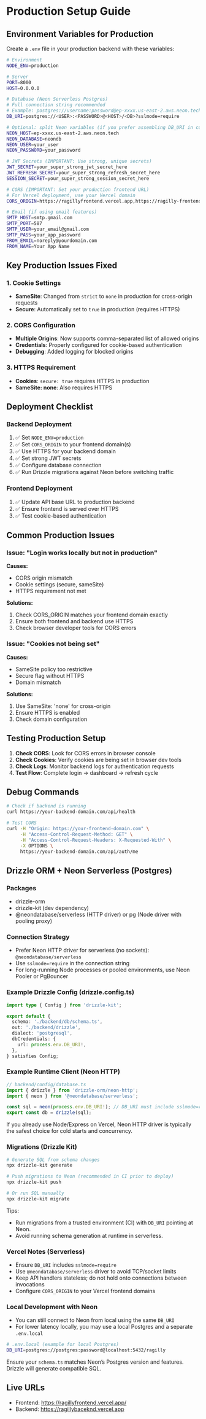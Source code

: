 # Production Setup Guide

## Environment Variables for Production

Create a `.env` file in your production backend with these variables:

```bash
# Environment
NODE_ENV=production

# Server
PORT=8000
HOST=0.0.0.0

# Database (Neon Serverless Postgres)
# Full connection string recommended
# Example: postgres://username:password@ep-xxxx.us-east-2.aws.neon.tech/neondb?sslmode=require
DB_URI=postgres://<USER>:<PASSWORD>@<HOST>/<DB>?sslmode=require

# Optional: split Neon variables (if you prefer assembling DB_URI in code/CI)
NEON_HOST=ep-xxxx.us-east-2.aws.neon.tech
NEON_DATABASE=neondb
NEON_USER=your_user
NEON_PASSWORD=your_password

# JWT Secrets (IMPORTANT: Use strong, unique secrets)
JWT_SECRET=your_super_strong_jwt_secret_here
JWT_REFRESH_SECRET=your_super_strong_refresh_secret_here
SESSION_SECRET=your_super_strong_session_secret_here

# CORS (IMPORTANT: Set your production frontend URL)
# For Vercel deployment, use your Vercel domain
CORS_ORIGIN=https://ragillyfrontend.vercel.app,https://ragilly-frontend.vercel.app

# Email (if using email features)
SMTP_HOST=smtp.gmail.com
SMTP_PORT=587
SMTP_USER=your_email@gmail.com
SMTP_PASS=your_app_password
FROM_EMAIL=noreply@yourdomain.com
FROM_NAME=Your App Name
```

## Key Production Issues Fixed

### 1. Cookie Settings
- **SameSite**: Changed from `strict` to `none` in production for cross-origin requests
- **Secure**: Automatically set to `true` in production (requires HTTPS)

### 2. CORS Configuration
- **Multiple Origins**: Now supports comma-separated list of allowed origins
- **Credentials**: Properly configured for cookie-based authentication
- **Debugging**: Added logging for blocked origins

### 3. HTTPS Requirement
- **Cookies**: `secure: true` requires HTTPS in production
- **SameSite: none**: Also requires HTTPS

## Deployment Checklist

### Backend Deployment
1. ✅ Set `NODE_ENV=production`
2. ✅ Set `CORS_ORIGIN` to your frontend domain(s)
3. ✅ Use HTTPS for your backend domain
4. ✅ Set strong JWT secrets
5. ✅ Configure database connection
6. ✅ Run Drizzle migrations against Neon before switching traffic

### Frontend Deployment
1. ✅ Update API base URL to production backend
2. ✅ Ensure frontend is served over HTTPS
3. ✅ Test cookie-based authentication

## Common Production Issues

### Issue: "Login works locally but not in production"
**Causes:**
- CORS origin mismatch
- Cookie settings (secure, sameSite)
- HTTPS requirement not met

**Solutions:**
1. Check CORS_ORIGIN matches your frontend domain exactly
2. Ensure both frontend and backend use HTTPS
3. Check browser developer tools for CORS errors

### Issue: "Cookies not being set"
**Causes:**
- SameSite policy too restrictive
- Secure flag without HTTPS
- Domain mismatch

**Solutions:**
1. Use SameSite: 'none' for cross-origin
2. Ensure HTTPS is enabled
3. Check domain configuration

## Testing Production Setup

1. **Check CORS**: Look for CORS errors in browser console
2. **Check Cookies**: Verify cookies are being set in browser dev tools
3. **Check Logs**: Monitor backend logs for authentication requests
4. **Test Flow**: Complete login → dashboard → refresh cycle

## Debug Commands

```bash
# Check if backend is running
curl https://your-backend-domain.com/api/health

# Test CORS
curl -H "Origin: https://your-frontend-domain.com" \
     -H "Access-Control-Request-Method: GET" \
     -H "Access-Control-Request-Headers: X-Requested-With" \
     -X OPTIONS \
     https://your-backend-domain.com/api/auth/me
```

## Drizzle ORM + Neon Serverless (Postgres)

### Packages
- drizzle-orm
- drizzle-kit (dev dependency)
- @neondatabase/serverless (HTTP driver) or pg (Node driver with pooling proxy)

### Connection Strategy
- Prefer Neon HTTP driver for serverless (no sockets): `@neondatabase/serverless`
- Use `sslmode=require` in the connection string
- For long-running Node processes or pooled environments, use Neon Pooler or PgBouncer

### Example Drizzle Config (drizzle.config.ts)
```ts
import type { Config } from 'drizzle-kit';

export default {
  schema: './backend/db/schema.ts',
  out: './backend/drizzle',
  dialect: 'postgresql',
  dbCredentials: {
    url: process.env.DB_URI!,
  },
} satisfies Config;
```

### Example Runtime Client (Neon HTTP)
```ts
// backend/config/database.ts
import { drizzle } from 'drizzle-orm/neon-http';
import { neon } from '@neondatabase/serverless';

const sql = neon(process.env.DB_URI!); // DB_URI must include sslmode=require
export const db = drizzle(sql);
```

If you already use Node/Express on Vercel, Neon HTTP driver is typically the safest choice for cold starts and concurrency.

### Migrations (Drizzle Kit)
```bash
# Generate SQL from schema changes
npx drizzle-kit generate

# Push migrations to Neon (recommended in CI prior to deploy)
npx drizzle-kit push

# Or run SQL manually
npx drizzle-kit migrate
```

Tips:
- Run migrations from a trusted environment (CI) with `DB_URI` pointing at Neon.
- Avoid running schema generation at runtime in serverless.

### Vercel Notes (Serverless)
- Ensure `DB_URI` includes `sslmode=require`
- Use `@neondatabase/serverless` driver to avoid TCP/socket limits
- Keep API handlers stateless; do not hold onto connections between invocations
- Configure `CORS_ORIGIN` to your Vercel frontend domains

### Local Development with Neon
- You can still connect to Neon from local using the same `DB_URI`
- For lower latency locally, you may use a local Postgres and a separate `.env.local`

```bash
# .env.local (example for local Postgres)
DB_URI=postgres://postgres:password@localhost:5432/ragilly
```

Ensure your `schema.ts` matches Neon’s Postgres version and features. Drizzle will generate compatible SQL.

## Live URLs

- Frontend: https://ragillyfrontend.vercel.app/
- Backend: https://ragillybaceknd.vercel.app
